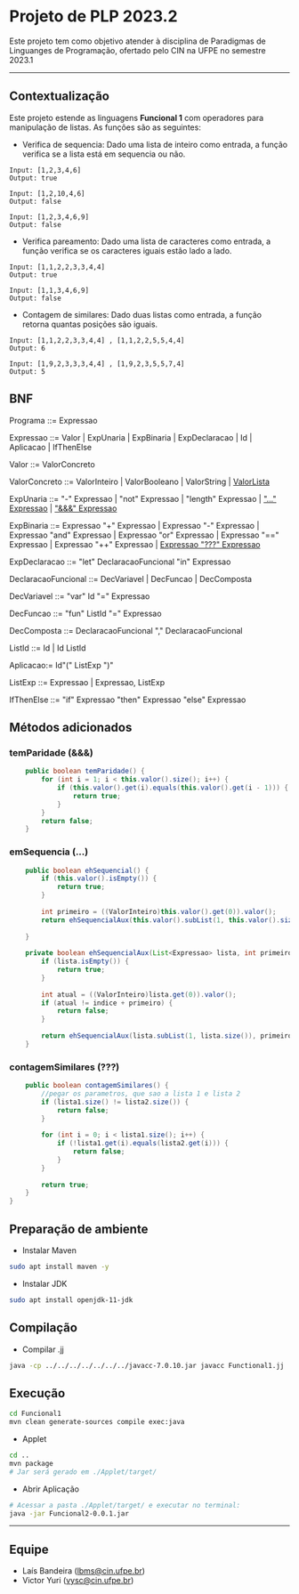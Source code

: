 # Projeto de PLP 2023.2
Este projeto tem como objetivo atender à disciplina de Paradigmas de Linguanges de Programação, ofertado pelo CIN na UFPE no semestre 2023.1
***

## Contextualização
Este projeto estende as linguagens **Funcional 1** com operadores para manipulação de listas. As funções são as seguintes:
- Verifica de sequencia: Dado uma lista de inteiro como entrada, a função verifica se a lista está em sequencia ou não.
```
Input: [1,2,3,4,6]
Output: true

Input: [1,2,10,4,6]
Output: false

Input: [1,2,3,4,6,9]
Output: false
```

- Verifica pareamento: Dado uma lista de caracteres como entrada, a função verifica se os caracteres iguais estão lado a lado.
```
Input: [1,1,2,2,3,3,4,4]
Output: true

Input: [1,1,3,4,6,9]
Output: false
```

- Contagem de similares: Dado duas listas como entrada, a função retorna quantas posições são iguais.
```
Input: [1,1,2,2,3,3,4,4] , [1,1,2,2,5,5,4,4]
Output: 6

Input: [1,9,2,3,3,3,4,4] , [1,9,2,3,5,5,7,4]
Output: 5
```

## BNF

Programa ::= Expressao

Expressao ::= Valor | ExpUnaria | ExpBinaria | ExpDeclaracao | Id | Aplicacao | IfThenElse
 
Valor ::= ValorConcreto 

ValorConcreto ::= ValorInteiro | ValorBooleano | ValorString | [ValorLista](src/Funcional1/src/lf1/plp/expressions2/expression/ValorLista.java)

ExpUnaria ::= "-" Expressao | "not" Expressao | "length" Expressao | ["..." Expressao](src/Funcional1/src/lf1/plp/functional1/expression/ExpEmSequencia.java) | ["&&&" Expressao](src/Funcional1/src/lf1/plp/functional1/expression/ExpTemParidade.java)

ExpBinaria ::= Expressao "+" Expressao | Expressao "-" Expressao | Expressao "and" Expressao | Expressao "or" Expressao | Expressao "==" Expressao | Expressao "++" Expressao | [Expressao "???" Expressao](src/Funcional1/src/lf1/plp/functional1/expression/ExpContagemSimilares.java)

 
ExpDeclaracao ::= "let" DeclaracaoFuncional "in" Expressao

DeclaracaoFuncional ::= DecVariavel | DecFuncao | DecComposta

DecVariavel ::= "var" Id "=" Expressao

DecFuncao ::= "fun" ListId "=" Expressao

DecComposta ::= DeclaracaoFuncional "," DeclaracaoFuncional

ListId ::= Id  |  Id ListId

Aplicacao:= Id"(" ListExp ")"

ListExp ::= Expressao  |  Expressao, ListExp

IfThenElse ::= "if" Expressao "then" Expressao "else" Expressao

## Métodos adicionados

### temParidade (&&&)

```java
	public boolean temParidade() {
		for (int i = 1; i < this.valor().size(); i++) {
			if (this.valor().get(i).equals(this.valor().get(i - 1))) {
				return true;
			}
		}
		return false;
	}
```

### emSequencia (...)

```java
	public boolean ehSequencial() {
		if (this.valor().isEmpty()) {
			return true;
		}
		
		int primeiro = ((ValorInteiro)this.valor().get(0)).valor();
		return ehSequencialAux(this.valor().subList(1, this.valor().size()), primeiro, 1);
		
	}
	
	private boolean ehSequencialAux(List<Expressao> lista, int primeiro, int indice) {
		if (lista.isEmpty()) {
			return true;
		}
		
		int atual = ((ValorInteiro)lista.get(0)).valor();
		if (atual != indice + primeiro) {
			return false;
		}
		
		return ehSequencialAux(lista.subList(1, lista.size()), primeiro, indice + 1);
	}
```
### contagemSimilares (???)

```java
    public boolean contagemSimilares() {
        //pegar os parametros, que sao a lista 1 e lista 2
        if (lista1.size() != lista2.size()) {
            return false;
        }
        
        for (int i = 0; i < lista1.size(); i++) {
            if (!lista1.get(i).equals(lista2.get(i))) {
                return false;
            }
        }
        
        return true;
    }
}

```
## Preparação de ambiente

* Instalar Maven

```bash
sudo apt install maven -y
```

* Instalar JDK

```bash
sudo apt install openjdk-11-jdk
```
## Compilação

* Compilar .jj
```bash
java -cp ../../../../../../../javacc-7.0.10.jar javacc Functional1.jj
```

## Execução

```bash
cd Funcional1
mvn clean generate-sources compile exec:java
```

* Applet

```bash
cd ..
mvn package
# Jar será gerado em ./Applet/target/
```

* Abrir Aplicação

```bash
# Acessar a pasta ./Applet/target/ e executar no terminal:
java -jar Funcional2-0.0.1.jar
```

***
## Equipe

- Laís Bandeira (lbms@cin.ufpe.br)
- Victor Yuri (vysc@cin.ufpe.br)